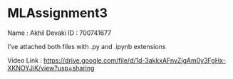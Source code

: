 # MLAssignment3

Name : Akhil Devaki ID : 700741677

I've attached both files with .py and .ipynb extensions

Video Link : https://drive.google.com/file/d/1d-3akkxAFnvZjgAm0y3FgHx-XKNOYJiK/view?usp=sharing
